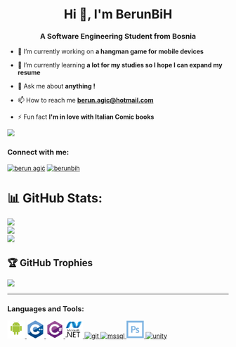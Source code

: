 <h1 align="center">Hi 👋, I'm BerunBiH</h1>
<h3 align="center">A Software Engineering Student from Bosnia</h3>

- 🔭 I’m currently working on **a hangman game for mobile devices**

- 🌱 I’m currently learning **a lot for my studies so I hope I can expand my resume**

- 💬 Ask me about **anything !**

- 📫 How to reach me **berun.agic@hotmail.com**

- ⚡ Fun fact **I'm in love with Italian Comic books**

[![](https://visitcount.itsvg.in/api?id=BerunBiH&icon=1&color=0)](https://visitcount.itsvg.in)

<h3 align="left">Connect with me:</h3>
<p align="left">
<a href="https://fb.com/berun.agic.1" target="blank"><img align="center" src="https://raw.githubusercontent.com/rahuldkjain/github-profile-readme-generator/master/src/images/icons/Social/facebook.svg" alt="berun agić" height="30" width="40" /></a>
<a href="https://instagram.com/berunbih" target="blank"><img align="center" src="https://raw.githubusercontent.com/rahuldkjain/github-profile-readme-generator/master/src/images/icons/Social/instagram.svg" alt="berunbih" height="30" width="40" /></a>
</p>

# 📊 GitHub Stats:
![](https://github-readme-stats.vercel.app/api?username=BerunBiH&theme=dark&hide_border=false&include_all_commits=true&count_private=true)<br/>
![](https://github-readme-streak-stats.herokuapp.com/?user=BerunBiH&theme=dark&hide_border=false)<br/>
![](https://github-readme-stats.vercel.app/api/top-langs/?username=BerunBiH&theme=dark&hide_border=false&include_all_commits=true&count_private=true&layout=compact)

## 🏆 GitHub Trophies
![](https://github-profile-trophy.vercel.app/?username=BerunBiH&theme=apprentice&no-frame=true&no-bg=false&margin-w=4)

---
<h3 align="left">Languages and Tools:</h3>
<p align="left"> <a href="https://developer.android.com" target="_blank" rel="noreferrer"> <img src="https://raw.githubusercontent.com/devicons/devicon/master/icons/android/android-original-wordmark.svg" alt="android" width="40" height="40"/> </a> <a href="https://www.w3schools.com/cpp/" target="_blank" rel="noreferrer"> <img src="https://raw.githubusercontent.com/devicons/devicon/master/icons/cplusplus/cplusplus-original.svg" alt="cplusplus" width="40" height="40"/> </a> <a href="https://www.w3schools.com/cs/" target="_blank" rel="noreferrer"> <img src="https://raw.githubusercontent.com/devicons/devicon/master/icons/csharp/csharp-original.svg" alt="csharp" width="40" height="40"/> </a> <a href="https://dotnet.microsoft.com/" target="_blank" rel="noreferrer"> <img src="https://raw.githubusercontent.com/devicons/devicon/master/icons/dot-net/dot-net-original-wordmark.svg" alt="dotnet" width="40" height="40"/> </a> <a href="https://git-scm.com/" target="_blank" rel="noreferrer"> <img src="https://www.vectorlogo.zone/logos/git-scm/git-scm-icon.svg" alt="git" width="40" height="40"/> </a> <a href="https://www.microsoft.com/en-us/sql-server" target="_blank" rel="noreferrer"> <img src="https://www.svgrepo.com/show/303229/microsoft-sql-server-logo.svg" alt="mssql" width="40" height="40"/> </a> <a href="https://www.photoshop.com/en" target="_blank" rel="noreferrer"> <img src="https://raw.githubusercontent.com/devicons/devicon/master/icons/photoshop/photoshop-line.svg" alt="photoshop" width="40" height="40"/> </a> <a href="https://unity.com/" target="_blank" rel="noreferrer"> <img src="https://www.vectorlogo.zone/logos/unity3d/unity3d-icon.svg" alt="unity" width="40" height="40"/> </a> </p>

